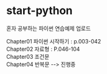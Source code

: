 # start-python
혼자 공부하는 파이썬 연습예제 업로드
  
Chapter01 파이썬 시작하기 : p.003-042  
Chapter02 자료형 : P.046-104  
Chapter03 조건문   
Chapter04 반복문 --> 진행중
